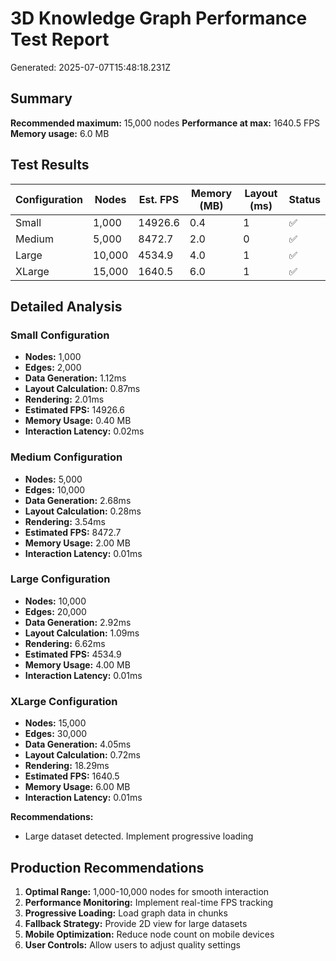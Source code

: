# 3D Knowledge Graph Performance Test Report
Generated: 2025-07-07T15:48:18.231Z

## Summary

**Recommended maximum:** 15,000 nodes
**Performance at max:** 1640.5 FPS
**Memory usage:** 6.0 MB

## Test Results

| Configuration | Nodes | Est. FPS | Memory (MB) | Layout (ms) | Status |
|---------------|--------|----------|-------------|-------------|---------|
| Small | 1,000 | 14926.6 | 0.4 | 1 | ✅ |
| Medium | 5,000 | 8472.7 | 2.0 | 0 | ✅ |
| Large | 10,000 | 4534.9 | 4.0 | 1 | ✅ |
| XLarge | 15,000 | 1640.5 | 6.0 | 1 | ✅ |

## Detailed Analysis

### Small Configuration
- **Nodes:** 1,000
- **Edges:** 2,000
- **Data Generation:** 1.12ms
- **Layout Calculation:** 0.87ms
- **Rendering:** 2.01ms
- **Estimated FPS:** 14926.6
- **Memory Usage:** 0.40 MB
- **Interaction Latency:** 0.02ms

### Medium Configuration
- **Nodes:** 5,000
- **Edges:** 10,000
- **Data Generation:** 2.68ms
- **Layout Calculation:** 0.28ms
- **Rendering:** 3.54ms
- **Estimated FPS:** 8472.7
- **Memory Usage:** 2.00 MB
- **Interaction Latency:** 0.01ms

### Large Configuration
- **Nodes:** 10,000
- **Edges:** 20,000
- **Data Generation:** 2.92ms
- **Layout Calculation:** 1.09ms
- **Rendering:** 6.62ms
- **Estimated FPS:** 4534.9
- **Memory Usage:** 4.00 MB
- **Interaction Latency:** 0.01ms

### XLarge Configuration
- **Nodes:** 15,000
- **Edges:** 30,000
- **Data Generation:** 4.05ms
- **Layout Calculation:** 0.72ms
- **Rendering:** 18.29ms
- **Estimated FPS:** 1640.5
- **Memory Usage:** 6.00 MB
- **Interaction Latency:** 0.01ms

**Recommendations:**
- Large dataset detected. Implement progressive loading

## Production Recommendations

1. **Optimal Range:** 1,000-10,000 nodes for smooth interaction
2. **Performance Monitoring:** Implement real-time FPS tracking
3. **Progressive Loading:** Load graph data in chunks
4. **Fallback Strategy:** Provide 2D view for large datasets
5. **Mobile Optimization:** Reduce node count on mobile devices
6. **User Controls:** Allow users to adjust quality settings